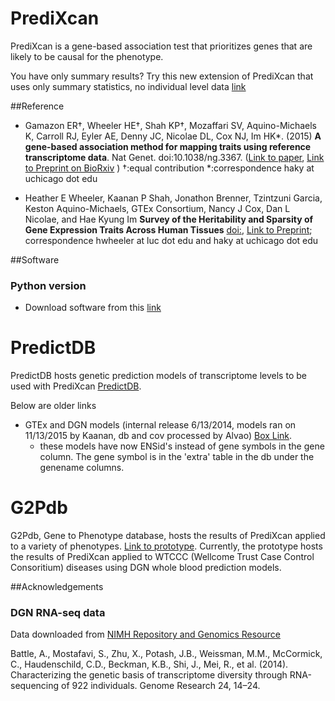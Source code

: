 PrediXcan
=========

PrediXcan is a gene-based association test that prioritizes genes that are likely to be causal for the phenotype. 

You have only summary results? Try this new extension of PrediXcan that uses only summary statistics, no individual level data [link](https://github.com/hakyimlab/MetaXcan)


##Reference
- Gamazon ER†, Wheeler HE†, Shah KP†, Mozaffari SV, Aquino-Michaels K, Carroll RJ, Eyler AE, Denny JC, Nicolae DL, Cox NJ, Im HK*. (2015) **A gene-based association method for mapping traits using reference transcriptome data**. Nat Genet. doi:10.1038/ng.3367. ([Link to paper](http://www.nature.com/ng/journal/v47/n9/full/ng.3367.html), [Link to Preprint on BioRxiv](http://biorxiv.org/content/early/2015/06/17/020164) )
  †:equal contribution *:correspondence haky at uchicago dot edu

- Heather E Wheeler, Kaanan P Shah, Jonathon Brenner, Tzintzuni Garcia, Keston Aquino-Michaels, GTEx Consortium, Nancy J Cox, Dan L Nicolae, and Hae Kyung Im **Survey of the Heritability and Sparsity of Gene Expression Traits Across Human Tissues** [doi:](http://dx.doi.org/10.1101/043653), [Link to Preprint](https://s3.amazonaws.com/imlab-open/Webdata/Paper-Links/h2r2-2016-03-17-no-TS.db); correspondence hwheeler at luc dot edu and haky at uchicago dot edu


##Software

### Python version

- Download software from this [link](https://github.com/hakyimlab/PrediXcan/tree/master/Software)

PredictDB
=========
PredictDB hosts genetic prediction models of transcriptome levels to be used with PrediXcan [PredictDB](http://predictdb.org). 

Below are older links

- GTEx and DGN models (internal release 6/13/2014, models ran on 11/13/2015 by Kaanan, db and cov processed by Alvao) 
  [Box Link](https://app.box.com/s/gujt4m6njqjfqqc9tu0oqgtjvtz9860w).
  - these models have now ENSid's instead of gene symbols in the gene column. The gene symbol is in the 'extra' table in the db under the genename columns.

G2Pdb
=========
G2Pdb, Gene to Phenotype database, hosts the results of PrediXcan applied to a variety of phenotypes. [Link to prototype](http://www.gene2pheno.org/). Currently, the prototype hosts the results of PrediXcan applied to WTCCC (Wellcome Trust Case Control Consoritium) diseases using DGN whole blood prediction models.


##Acknowledgements

### DGN RNA-seq data

Data downloaded from [NIMH Repository and Genomics Resource](https://www.nimhgenetics.org )

Battle, A., Mostafavi, S., Zhu, X., Potash, J.B., Weissman, M.M., McCormick, C., Haudenschild, C.D., Beckman, K.B., Shi, J., Mei, R., et al. (2014). Characterizing the genetic basis of transcriptome diversity through RNA-sequencing of 922 individuals. Genome Research 24, 14–24.


